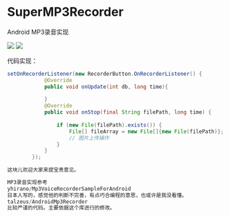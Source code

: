# SuperMP3Recorder
Android MP3录音实现

![](https://github.com/xiaoexiao51/SuperMP3Recorder/blob/master/screenshot/img01.png)
![](https://github.com/xiaoexiao51/SuperMP3Recorder/blob/master/screenshot/img02.png)

代码实现：

```java
setOnRecorderListener(new RecorderButton.OnRecorderListener() {
            @Override
            public void onUpdate(int db, long time){
            
            }
            @Override
            public void onStop(final String filePath, long time) {
            
                if (new File(filePath).exists()) {
                    File[] fileArray = new File[]{new File(filePath)};
                    // 图片上传操作
                }
            }
        });
        
这块儿欢迎大家来提宝贵意见。

MP3录音实现参考
yhirano/Mp3VoiceRecorderSampleForAndroid
日本人写的，感觉他的判断不完善，有点巧合编程的意思，也或许是我没看懂。
talzeus/AndroidMp3Recorder
比较严谨的代码。主要依据这个库进行的修改。
